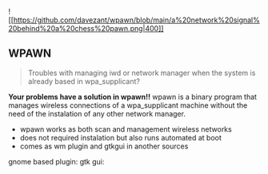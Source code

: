 ![[https://github.com/davezant/wpawn/blob/main/a%20network%20signal%20behind%20a%20chess%20pawn.png|400]]
## WPAWN

>Troubles with managing iwd or network manager when the system is already based in wpa_supplicant?

**Your problems have a solution in wpawn!!**
wpawn is a binary program that manages wireless connections of a wpa_supplicant machine without the need of the instalation of any other network manager.

 - wpawn works as both scan and management wireless networks
 - does not required instalation but also runs automated at boot
 - comes as wm plugin and gtkgui in another sources

gnome based plugin:
gtk gui:
